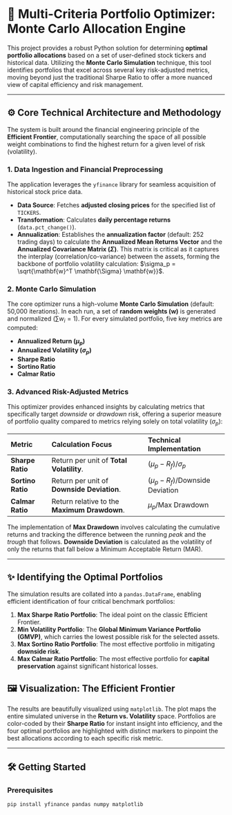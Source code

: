 # 🚀 Multi-Criteria Portfolio Optimizer: Monte Carlo Allocation Engine

This project provides a robust Python solution for determining **optimal portfolio allocations** based on a set of user-defined stock tickers and historical data. Utilizing the **Monte Carlo Simulation** technique, this tool identifies portfolios that excel across several key risk-adjusted metrics, moving beyond just the traditional Sharpe Ratio to offer a more nuanced view of capital efficiency and risk management.

---

## ⚙️ Core Technical Architecture and Methodology

The system is built around the financial engineering principle of the **Efficient Frontier**, computationally searching the space of all possible weight combinations to find the highest return for a given level of risk (volatility).

### 1. Data Ingestion and Financial Preprocessing
The application leverages the `yfinance` library for seamless acquisition of historical stock price data.

* **Data Source**: Fetches **adjusted closing prices** for the specified list of `TICKERS`.
* **Transformation**: Calculates **daily percentage returns** (`data.pct_change()`).
* **Annualization**: Establishes the **annualization factor** (default: 252 trading days) to calculate the **Annualized Mean Returns Vector** and the **Annualized Covariance Matrix ($\Sigma$)**. This matrix is critical as it captures the interplay (correlation/co-variance) between the assets, forming the backbone of portfolio volatility calculation: $\sigma_p = \sqrt{\mathbf{w}^T \mathbf{\Sigma} \mathbf{w}}$.

### 2. Monte Carlo Simulation

The core optimizer runs a high-volume **Monte Carlo Simulation** (default: 50,000 iterations). In each run, a set of **random weights ($\mathbf{w}$)** is generated and normalized ($\sum w_i = 1$). For every simulated portfolio, five key metrics are computed:

* **Annualized Return ($\mu_p$)**
* **Annualized Volatility ($\sigma_p$)**
* **Sharpe Ratio**
* **Sortino Ratio**
* **Calmar Ratio**

### 3. Advanced Risk-Adjusted Metrics

This optimizer provides enhanced insights by calculating metrics that specifically target *downside* or *drawdown* risk, offering a superior measure of portfolio quality compared to metrics relying solely on total volatility ($\sigma_p$):

| Metric | Calculation Focus | Technical Implementation |
| :--- | :--- | :--- |
| **Sharpe Ratio** | Return per unit of **Total Volatility**. | $(\mu_p - R_f) / \sigma_p$ |
| **Sortino Ratio** | Return per unit of **Downside Deviation**. | $(\mu_p - R_f) / \text{Downside Deviation}$ |
| **Calmar Ratio** | Return relative to the **Maximum Drawdown**. | $\mu_p / \text{Max Drawdown}$ |

The implementation of **Max Drawdown** involves calculating the cumulative returns and tracking the difference between the running *peak* and the *trough* that follows. **Downside Deviation** is calculated as the volatility of only the returns that fall below a Minimum Acceptable Return (MAR).

---

## ✨ Identifying the Optimal Portfolios

The simulation results are collated into a `pandas.DataFrame`, enabling efficient identification of four critical benchmark portfolios:

1.  **Max Sharpe Ratio Portfolio**: The ideal point on the classic Efficient Frontier.
2.  **Min Volatility Portfolio**: The **Global Minimum Variance Portfolio (GMVP)**, which carries the lowest possible risk for the selected assets.
3.  **Max Sortino Ratio Portfolio**: The most effective portfolio in mitigating **downside risk**.
4.  **Max Calmar Ratio Portfolio**: The most effective portfolio for **capital preservation** against significant historical losses.

## 🖼️ Visualization: The Efficient Frontier

The results are beautifully visualized using `matplotlib`. The plot maps the entire simulated universe in the **Return vs. Volatility** space. Portfolios are color-coded by their **Sharpe Ratio** for instant insight into efficiency, and the four optimal portfolios are highlighted with distinct markers to pinpoint the best allocations according to each specific risk metric.

---

## 🛠️ Getting Started

### Prerequisites

```bash
pip install yfinance pandas numpy matplotlib
